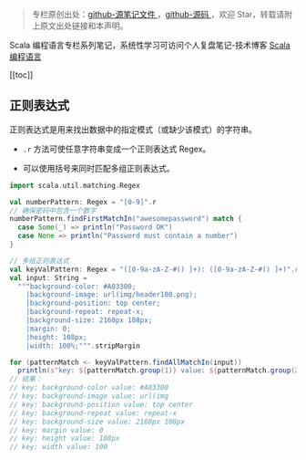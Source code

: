 > 专栏原创出处：[github-源笔记文件 ](https://github.com/GourdErwa/review-notes/tree/master/language/scala-basis) ，[github-源码 ](https://github.com/GourdErwa/scala-advanced/tree/master/scala-base/src/main/scala/com/gourd/scala/base/)，欢迎 Star，转载请附上原文出处链接和本声明。

Scala 编程语言专栏系列笔记，系统性学习可访问个人复盘笔记-技术博客 [Scala 编程语言 ](https://review-notes.top/language/scala-basis/)

[[toc]]
## 正则表达式
正则表达式是用来找出数据中的指定模式（或缺少该模式）的字符串。  

* `.r` 方法可使任意字符串变成一个正则表达式 Regex。

* 可以使用括号来同时匹配多组正则表达式。

```scala
import scala.util.matching.Regex

val numberPattern: Regex = "[0-9]".r
// 确保密码中包含一个数字
numberPattern.findFirstMatchIn("awesomepassword") match {
  case Some(_) => println("Password OK")
  case None => println("Password must contain a number")
}

// 多组正则表达式
val keyValPattern: Regex = "([0-9a-zA-Z-#() ]+): ([0-9a-zA-Z-#() ]+)".r
val input: String =
  """background-color: #A03300;
    |background-image: url(img/header100.png);
    |background-position: top center;
    |background-repeat: repeat-x;
    |background-size: 2160px 108px;
    |margin: 0;
    |height: 108px;
    |width: 100%;""".stripMargin

for (patternMatch <- keyValPattern.findAllMatchIn(input))
  println(s"key: ${patternMatch.group(1)} value: ${patternMatch.group(2)}")
// 结果：
// key: background-color value: #A03300
// key: background-image value: url(img
// key: background-position value: top center
// key: background-repeat value: repeat-x
// key: background-size value: 2160px 108px
// key: margin value: 0
// key: height value: 108px
// key: width value: 100
```